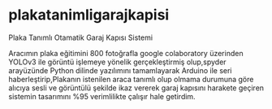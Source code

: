 # plakatanimligarajkapisi

Plaka Tanımlı Otamatik Garaj Kapısı Sistemi

Aracımın plaka eğitimini 800 fotoğrafla google colaboratory üzerinden YOLOv3 ile görüntü işlemeye yönelik gerçekleştirmiş olup,spyder arayüzünde Python dilinde yazılımını tamamlayarak Arduino ile seri haberleştirip,Plakanın istenilen araca tanımlı olup olmama durumuna göre alıcıya sesli ve görüntülü şekilde ikaz vererek garaj kapısını harakete geçiren sistemin tasarımını %95 verimlilikte çalışır hale getirdim.

